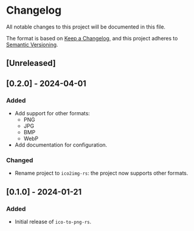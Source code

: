 # Changelog

All notable changes to this project will be documented in this file.

The format is based on [Keep a Changelog](https://keepachangelog.com/),
and this project adheres to [Semantic Versioning](https://semver.org/).

## \[Unreleased\]

## \[0.2.0\] - 2024-04-01

### Added

  - Add support for other formats:
    - PNG
    - JPG
    - BMP
    - WebP
  - Add documentation for configuration.

### Changed

  - Rename project to `ico2img-rs`: the project now supports other formats.

## \[0.1.0\] - 2024-01-21

### Added

  - Initial release of `ico-to-png-rs`.
